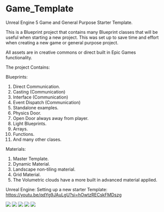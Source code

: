 # Game_Template
 Unreal Engine 5 Game and General Purpose Starter Template.

 This is a Blueprint project that contains many Blueprint classes that will be useful when starting a new project. This was set up to save time and effort when creating a new game or general purpose project.

 All assets are in creative commons or direct built in Epic Games functionality.

 The project Contains:

 Blueprints:
 1. Direct Communication.
 2. Casting (Communication)
 3. Interface (Communication)
 4. Event Dispatch (Communication)
 5. Standalone examples.
 6. Physics Door.
 7. Open Door always away from player.
 8. Light Blueprints.
 9. Arrays.
 10. Functions.
 11. And many other clases.

Materials:
1. Master Template.
2. Dynamic Material.
3. Landscape non-tiling material.
4. Grid Material.
5. The Volumetric clouds have a more built in advanced material applied.


Unreal Engine: Setting up a new starter Template:
https://youtu.be/qdYg9JAuLgU?si=hOwtzRECskFMDszg 


![](https://github.com/motionforge/Game-Starter-Template/blob/main/ScreenShots/HighresScreenshot00001.png)
![](https://github.com/motionforge/Game-Starter-Template/blob/main/ScreenShots/HighresScreenshot00000.png)
![](https://github.com/motionforge/Game-Starter-Template/blob/main/ScreenShots/HighresScreenshot00002.png)
![](https://github.com/motionforge/Game-Starter-Template/blob/main/ScreenShots/HighresScreenshot00003.png)
![](https://github.com/motionforge/Game-Starter-Template/blob/main/ScreenShots/HighresScreenshot00004.png)
